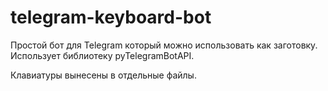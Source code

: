 # telegram-keyboard-bot
Простой бот для Telegram который можно использовать как заготовку. Использует библиотеку pyTelegramBotAPI.

Клавиатуры вынесены в отдельные файлы.

